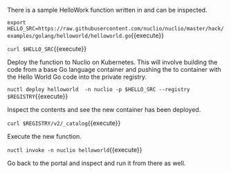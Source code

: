 There is a sample HelloWork function written in and can be inspected.

`export HELLO_SRC=https://raw.githubusercontent.com/nuclio/nuclio/master/hack/examples/golang/helloworld/helloworld.go`{{execute}}

`curl $HELLO_SRC`{{execute}}

Deploy the function to Nuclio on Kubernetes. This will involve building the code from a base Go language container and pushing the to container with the Hello World Go code into the private registry.

`nuctl deploy helloworld  -n nuclio -p $HELLO_SRC --registry $REGISTRY`{{execute}}

Inspect the contents and see the new container has been deployed.

`curl $REGISTRY/v2/_catalog`{{execute}}

Execute the new function.

`nuctl invoke -n nuclio helloworld`{{execute}}

Go back to the portal and inspect and run it from there as well.
